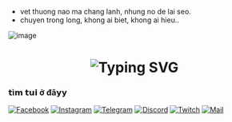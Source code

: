 - vet thuong nao ma chang lanh, nhung no de lai seo.
- chuyen trong long, khong ai biet, khong ai hieu..


![image](https://github.com/user-attachments/assets/d5d88e09-49bb-4107-8a76-0977305184ab)

<h1 align="center">
  <img src="https://readme-typing-svg.herokuapp.com?font=Fira+Code&size=28&duration=1500&pause=1000&center=true&vCenter=true&width=435&lines=hii;🍵+uống+trà+hong?" alt="Typing SVG" />
</h1>

### 𝘁ì𝗺 𝘁𝘂𝗶 ở đâ𝘆𝘆

[![Facebook](https://img.shields.io/badge/Facebook-000000?style=for-the-badge&logo=facebook&logoColor=white)](https://facebook.com/aleotoidayy)
[![Instagram](https://img.shields.io/badge/Instagram-000000?style=for-the-badge&logo=instagram&logoColor=white)](https://instagram.com/h.luann_)
[![Telegram](https://img.shields.io/badge/Telegram-000000?style=for-the-badge&logo=telegram&logoColor=white)](https://t.me/aleotoidayy)
[![Discord](https://img.shields.io/badge/Discord-000000?style=for-the-badge&logo=discord&logoColor=white)](https://discord.com/users/998055399699779695)
[![Twitch](https://img.shields.io/badge/Twitch-000000?style=for-the-badge&logo=twitch&logoColor=white)](https://www.twitch.tv/aleotoidayy)
[![Mail](https://img.shields.io/badge/Mail-000000?style=for-the-badge&logo=gmail&logoColor=white)](mailto:aleotoiday@gmail.com)
